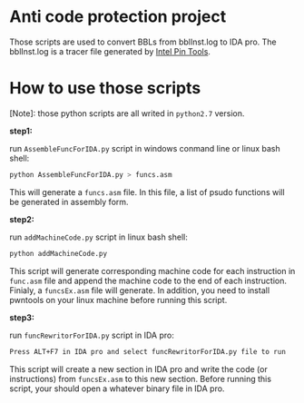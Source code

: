 
# Anti code protection project

Those scripts are used to convert BBLs from bblInst.log to IDA pro.
The bblInst.log is a tracer file generated by [Intel Pin Tools](https://software.intel.com/sites/landingpage/pintool/docs/97971/Pin/html/index.html).

# How to use those scripts
[Note]: those python scripts are all writed in `python2.7` version.

**step1:**

run `AssembleFuncForIDA.py` script in windows conmand line or linux bash shell:
```bash
python AssembleFuncForIDA.py > funcs.asm
```
This will generate a `funcs.asm` file. In this file, a list of psudo functions will be generated in assembly form.

**step2:**

run `addMachineCode.py` script in linux bash shell:
```bash
python addMachineCode.py
```
This script will generate corresponding machine code for each instruction in `func.asm` file and append the machine code to the end of each instruction. Finialy, a `funcsEx.asm` file will generate. In addition, you need to install pwntools on your linux machine before running this script.

**step3:**

run `funcRewritorForIDA.py` script in IDA pro:
```bash
Press ALT+F7 in IDA pro and select funcRewritorForIDA.py file to run
```
This script will create a new section in IDA pro and write the code (or instructions) from `funcsEx.asm` to this new section. Before running this script, your should open a whatever binary file in IDA pro.




